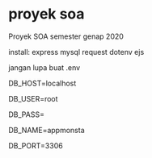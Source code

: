 # proyek soa
Proyek SOA semester genap 2020

install: express mysql request dotenv ejs

jangan lupa buat .env

DB_HOST=localhost

DB_USER=root

DB_PASS=

DB_NAME=appmonsta

DB_PORT=3306
